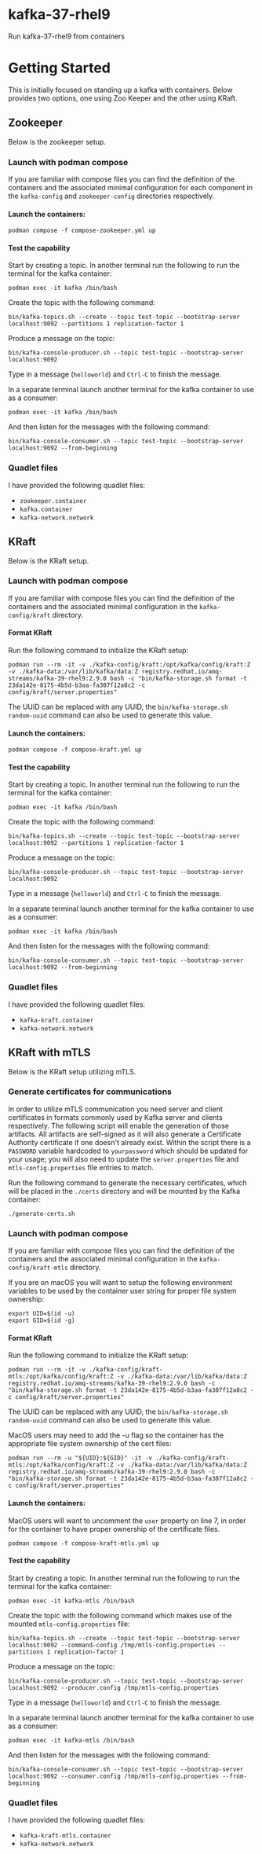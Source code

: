 # kafka-37-rhel9
Run kafka-37-rhel9 from containers


# Getting Started

This is initially focused on standing up a kafka with containers. Below provides two options, one using Zoo Keeper and the other using KRaft.

## Zookeeper

Below is the zookeeper setup.

### Launch with podman compose

If you are familiar with compose files you can find the definition of the containers and the associated minimal configuration for each component in the `kafka-config` and `zookeeper-config` directories respectively.

#### Launch the containers:

```
podman compose -f compose-zookeeper.yml up
```

#### Test the capability

Start by creating a topic. In another terminal run the following to run the terminal for the kafka container:

```
podman exec -it kafka /bin/bash
```

Create the topic with the following command:

```
bin/kafka-topics.sh --create --topic test-topic --bootstrap-server localhost:9092 --partitions 1 replication-factor 1
```

Produce a message on the topic:

```
bin/kafka-console-producer.sh --topic test-topic --bootstrap-server localhost:9092
```

Type in a message (`helloworld`) and `Ctrl-C` to finish the message.

In a separate terminal launch another terminal for the kafka container to use as a consumer:

```
podman exec -it kafka /bin/bash
```

And then listen for the messages with the following command:

```
bin/kafka-console-consumer.sh --topic test-topic --bootstrap-server localhost:9092 --from-beginning
```

### Quadlet files

I have provided the following quadlet files:

- `zookeeper.container`
- `kafka.container`
- `kafka-network.network`


## KRaft

Below is the KRaft setup.

### Launch with podman compose

If you are familiar with compose files you can find the definition of the containers and the associated minimal configuration in the `kafka-config/kraft` directory.

#### Format KRaft

Run the following command to initialize the KRaft setup:

```
podman run --rm -it -v ./kafka-config/kraft:/opt/kafka/config/kraft:Z -v ./kafka-data:/var/lib/kafka/data:Z registry.redhat.io/amq-streams/kafka-39-rhel9:2.9.0 bash -c "bin/kafka-storage.sh format -t 23da142e-8175-4b5d-b3aa-fa307f12a8c2 -c config/kraft/server.properties"
```

The UUID can be replaced with any UUID, the `bin/kafka-storage.sh random-uuid` command can also be used to generate this value.

#### Launch the containers:

```
podman compose -f compose-kraft.yml up
```


#### Test the capability

Start by creating a topic. In another terminal run the following to run the terminal for the kafka container:

```
podman exec -it kafka /bin/bash
```

Create the topic with the following command:

```
bin/kafka-topics.sh --create --topic test-topic --bootstrap-server localhost:9092 --partitions 1 replication-factor 1
```

Produce a message on the topic:

```
bin/kafka-console-producer.sh --topic test-topic --bootstrap-server localhost:9092
```

Type in a message (`helloworld`) and `Ctrl-C` to finish the message.

In a separate terminal launch another terminal for the kafka container to use as a consumer:

```
podman exec -it kafka /bin/bash
```

And then listen for the messages with the following command:

```
bin/kafka-console-consumer.sh --topic test-topic --bootstrap-server localhost:9092 --from-beginning
```

### Quadlet files

I have provided the following quadlet files:

- `kafka-kraft.container`
- `kafka-network.network`


## KRaft with mTLS

Below is the KRaft setup utilizing mTLS.

### Generate certificates for communications

In order to utilize mTLS communication you need server and client certificates in formats commonly used by Kafka server and clients respectively. The following script will enable the generation of those artifacts. All artifacts are self-signed as it will also generate a Certificate Authority certificate if one doesn't already exist. Within the script there is a `PASSWORD` variable hardcoded to `yourpassword` which should be updated for your usage; you will also need to update the `server.properties` file and `mtls-config.properties` file entries to match.

Run the following command to generate the necessary certificates, which will be placed in the `./certs` directory and will be mounted by the Kafka container:

```
./generate-certs.sh
```

### Launch with podman compose

If you are familiar with compose files you can find the definition of the containers and the associated minimal configuration in the `kafka-config/kraft-mtls` directory.

If you are on macOS you will want to setup the following environment variables to be used by the container user string for proper file system ownership:
```
export UID=$(id -u)
export GID=$(id -g)
```

#### Format KRaft

Run the following command to initialize the KRaft setup:

```
podman run --rm -it -v ./kafka-config/kraft-mtls:/opt/kafka/config/kraft:Z -v ./kafka-data:/var/lib/kafka/data:Z registry.redhat.io/amq-streams/kafka-39-rhel9:2.9.0 bash -c "bin/kafka-storage.sh format -t 23da142e-8175-4b5d-b3aa-fa307f12a8c2 -c config/kraft/server.properties"
```

The UUID can be replaced with any UUID, the `bin/kafka-storage.sh random-uuid` command can also be used to generate this value.

MacOS users may need to add the -u flag so the container has the appropriate file system ownership of the cert files:
```
podman run --rm -u "${UID}:${GID}" -it -v ./kafka-config/kraft-mtls:/opt/kafka/config/kraft:Z -v ./kafka-data:/var/lib/kafka/data:Z registry.redhat.io/amq-streams/kafka-39-rhel9:2.9.0 bash -c "bin/kafka-storage.sh format -t 23da142e-8175-4b5d-b3aa-fa307f12a8c2 -c config/kraft/server.properties"
```


#### Launch the containers:

MacOS users will want to uncomment the `user` property on line 7, in order for the container to have proper ownership of the certificate files.

```
podman compose -f compose-kraft-mtls.yml up
```

#### Test the capability

Start by creating a topic. In another terminal run the following to run the terminal for the kafka container:

```
podman exec -it kafka-mtls /bin/bash
```

Create the topic with the following command which makes use of the mounted `mtls-config.properties` file:

```
bin/kafka-topics.sh --create --topic test-topic --bootstrap-server localhost:9092 --command-config /tmp/mtls-config.properties --partitions 1 replication-factor 1
```

Produce a message on the topic:

```
bin/kafka-console-producer.sh --topic test-topic --bootstrap-server localhost:9092 --producer.config /tmp/mtls-config.properties
```

Type in a message (`helloworld`) and `Ctrl-C` to finish the message.

In a separate terminal launch another terminal for the kafka container to use as a consumer:

```
podman exec -it kafka-mtls /bin/bash
```

And then listen for the messages with the following command:

```
bin/kafka-console-consumer.sh --topic test-topic --bootstrap-server localhost:9092 --consumer.config /tmp/mtls-config.properties --from-beginning
```

### Quadlet files

I have provided the following quadlet files:

- `kafka-kraft-mtls.container`
- `kafka-network.network`
